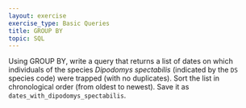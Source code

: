 ```yaml
---
layout: exercise
exercise_type: Basic Queries
title: GROUP BY
topic: SQL
---
```


Using GROUP BY, write a query that returns a list of dates on which individuals
of the species *Dipodomys spectabilis* (indicated by the `DS` species code) were
trapped (with no duplicates). Sort the list in chronological order (from oldest
to newest). Save it as `dates_with_dipodomys_spectabilis`.

